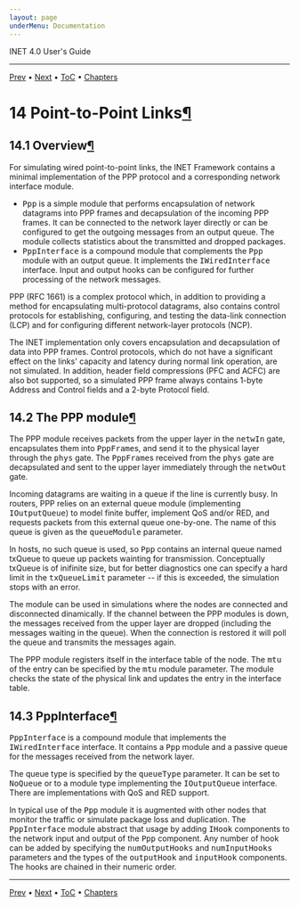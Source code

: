 ```yaml
---
layout: page
underMenu: Documentation
---
```




<div>INET 4.0 User's Guide<hr width='100%'></div>
<div class='oppnavbar'><a href="chap13.html">Prev</a> &#8226; <a href="chap15.html">Next</a> &#8226; <a href="toc.html#toc_14">ToC</a> &#8226; <a href="index.html">Chapters</a></div><h1><a name="cha:ppp"></a>14 Point-to-Point Links<a class="headerlink" href="#cha:ppp" title="Permalink to this headline">&para;</a></h1>

<p>
<h2><a name="sec:ppp:overview"></a>14.1 Overview<a class="headerlink" href="#sec:ppp:overview" title="Permalink to this headline">&para;</a></h2>

<p>For simulating wired point-to-point links, the INET Framework contains
a minimal implementation of the PPP protocol and a corresponding network
interface module.

<p><ul>
  <li> <tt>Ppp</tt> is a simple module that performs encapsulation
    of network datagrams into PPP frames and decapsulation of
    the incoming PPP frames. It can be connected to the network
    layer directly or can be configured to get the outgoing messages
    from an output queue. The module collects statistics about
    the transmitted and dropped packages.</li>
  <li> <tt>PppInterface</tt> is a compound module that complements
    the <tt>Ppp</tt> module with an output queue. It implements
    the <tt>IWiredInterface</tt> interface. Input and output hooks
    can be configured for further processing of the network messages.</li>
</ul>

<p>PPP (RFC 1661) is a complex protocol which, in addition to providing
a method for encapsulating multi-protocol datagrams, also contains
control protocols for establishing, configuring, and testing the data-link
connection (LCP) and for configuring different network-layer protocols (NCP).

<p>The INET implementation only covers encapsulation and decapsulation of
data into PPP frames. Control protocols, which do not have a significant
effect on the links' capacity and latency during normal link operation,
are not simulated. In addition, header field compressions (PFC and ACFC)
are also bot supported, so a simulated PPP frame always contains 1-byte
Address and Control fields and a 2-byte Protocol field.

<p>
<h2><a name="sec:ppp:the-ppp-module"></a>14.2 The PPP module<a class="headerlink" href="#sec:ppp:the-ppp-module" title="Permalink to this headline">&para;</a></h2>

<p>The PPP module receives packets from the upper layer in the <tt>netwIn</tt>
gate, encapsulates them into <tt>PppFrame</tt>s, and send it to the
physical layer through the <tt>phys</tt> gate. The <tt>PppFrame</tt>s
received from the <tt>phys</tt> gate are decapsulated and sent to the upper
layer immediately through the <tt>netwOut</tt> gate.

<p>Incoming datagrams are waiting in a queue if the line is currently busy.
In routers, PPP relies on an external queue module (implementing
<tt>IOutputQueue</tt>) to model finite buffer, implement QoS and/or RED,
and requests packets from this external queue one-by-one. The name
of this queue is given as the <tt>queueModule</tt> parameter.

<p>In hosts, no such queue is used, so <tt>Ppp</tt> contains an internal
queue named txQueue to queue up packets wainting for transmission.
Conceptually txQueue is of inifinite size, but for better diagnostics
one can specify a hard limit in the <tt>txQueueLimit</tt> parameter -- if
this is exceeded, the simulation stops with an error.

<p>The module can be used in simulations where the nodes are connected and
disconnected dinamically. If the channel between the PPP modules is down,
the messages received from the upper layer are dropped (including the messages
waiting in the queue). When the connection is restored it will
poll the queue and transmits the messages again.

<p>The PPP module registers itself in the interface table of the node.
The <tt>mtu</tt> of the entry can be specified by the
<tt>mtu</tt> module parameter. The module checks the state of the physical link
and updates the entry in the interface table.

<p><h2><a name="sec:ppp:pppinterface"></a>14.3 PppInterface<a class="headerlink" href="#sec:ppp:pppinterface" title="Permalink to this headline">&para;</a></h2>

<p><tt>PppInterface</tt> is a compound module that implements the
<tt>IWiredInterface</tt> interface. It contains a <tt>Ppp</tt>
module and a passive queue for the messages received from the network layer.

<p>The queue type is specified by the <tt>queueType</tt> parameter.
It can be set to <tt>NoQueue</tt> or to a module type implementing
the <tt>IOutputQueue</tt> interface. There are implementations
with QoS and RED support.

<p>In typical use of the <tt>Ppp</tt> module it is augmented with other nodes
that monitor the traffic or simulate package loss and duplication.
The <tt>PppInterface</tt> module abstract that usage by adding
<tt>IHook</tt> components to the network input and output of the
<tt>Ppp</tt> component. Any number of hook can be added by
specifying the <tt>numOutputHooks</tt> and <tt>numInputHooks</tt>
parameters and the types of the <tt>outputHook</tt> and <tt>inputHook</tt>
components. The hooks are chained in their numeric order.

<p>


<p><hr class='pgbr'><div class='oppnavbar'><a href="chap13.html">Prev</a> &#8226; <a href="chap15.html">Next</a> &#8226; <a href="toc.html#toc_14">ToC</a> &#8226; <a href="index.html">Chapters</a></div>
